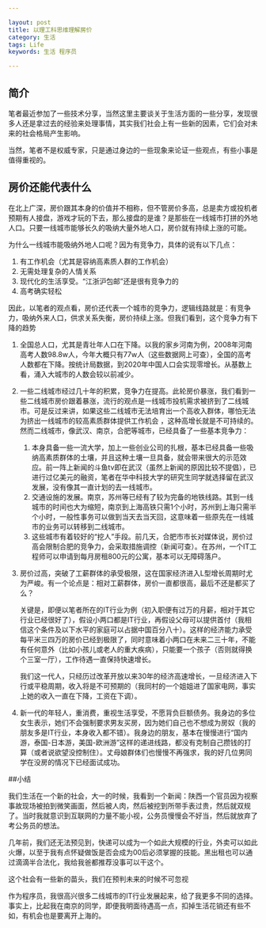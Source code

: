 ```yaml
---

layout: post
title: 以理工科思维理解房价
category: 生活
tags: Life
keywords: 生活 程序员

---
```


## 简介

笔者最近参加了一些技术分享，当然这里主要谈关于生活方面的一些分享，发现很多人还是拿过去的经验来处理事情，其实我们社会上有一些新的因素，它们会对未来的社会格局产生影响。

当然，笔者不是权威专家，只是通过身边的一些现象来论证一些观点，有些小事是值得重视的。

## 房价还能代表什么

在北上广深，房价跟其本身的价值并不相称，但不管房价多高，总是卖方或投机者预期有人接盘，游戏才玩的下去，那么接盘的是谁？是那些在一线城市打拼的外地人口。只要一线城市能够长久的吸纳大量外地人口，房价就有持续上涨的可能。

为什么一线城市能吸纳外地人口呢？因为有竞争力，具体的说有以下几点：

1. 有工作机会（尤其是容纳高素质人群的工作机会）
2. 无需处理复杂的人情关系
3. 现代化的生活享受。“江浙沪包邮”还是很有竞争力的
4. 高考确实轻松

因此，以笔者的观点看，房价还代表一个城市的竞争力，逻辑线路就是：有竞争力，吸纳外来人口，供求关系失衡，房价持续上涨。但我们看到，这个竞争力有下降的趋势

1. 全国总人口，尤其是青壮年人口在下降。以我的家乡河南为例，2008年河南高考人数98.8w人，今年大概只有77w人（这些数据网上可查），全国的高考人数都在下降。按统计局数据，到2020年中国人口会实现零增长。从基数上看，涌入大城市的人数会较以前减少。
2. 一些二线城市经过几十年的积累，竞争力在提高。此轮房价暴涨，我们看到一些二线城市房价跟着暴涨，流行的观点是一线城市投机需求被挤到了二线城市。可是反过来讲，如果这些二线城市无法培育出一个高收入群体，哪怕无法为挤出一线城市的较高素质群体提供工作机会 ，这种高增长就是不可持续的。然而二线城市，像武汉、南京，合肥等城市，已经具备了一些基本竞争力：

    1. 本身具备一些一流大学，加上一些创业公司的扎根，基本已经具备一些吸纳高素质群体的土壤，并且这种土壤一旦具备，就会带来很大的示范效应。前一阵上新闻的斗鱼tv即在武汉（虽然上新闻的原因比较不提倡），已进行过亿美元的融资，笔者在华中科技大学的研究生同学就选择留在武汉发展，没有像其一直计划的去一线城市。
    2. 交通设施的发展。南京，苏州等已经有了较为完备的地铁线路。其到一线城市的时间也大为缩短，南京到上海高铁只需1个小时，苏州到上海只需半个小时，一般性事务可以做到当天去当天回，这意味着一些原先在一线城市的业务可以转移到二线城市。
    3. 这些城市有着较好的“挖人”手段。前几天，合肥市市长对媒体说，房价过高会限制合肥的竞争力，会采取措施调控（新闻可查）。在苏州，一个IT工程师可以申请到每月房租800元的公寓，基本可以无障碍落户。


3. 房价过高，突破了工薪群体的承受极限，这在国家经济进入L型增长周期时尤为严峻。有一个论点是：相对工薪群体，房价一直都很高，最后不还是都买了么？

    关键是，即便以笔者所在的IT行业为例（初入职便有过万的月薪，相对于其它行业已经很好了），假设小两口都是IT行业，再假设父母可以提供首付（我相信这个条件及以下水平的家庭可以占据中国百分八十）。这样的经济能力承受每平米三四万的房价已经到极限了，同时意味着小两口在未来二三十年，不能有任何意外（比如小孩儿或老人的重大疾病），只能要一个孩子（否则就得换个三室一厅），工作待遇一直保持快速增长。
    
    我们这一代人，只经历过改革开放以来30年的经济高速增长，一旦经济进入下行或平稳周期，收入将是不可预期的（我同村的一个姐姐进了国家电网，事实上她的收入一直在下降，工资在下调）。
4. 新一代的年轻人，重消费，重视生活享受，不愿背负巨额债务。我身边的多位女生表示，她们不会强制要求男友买房，因为她们自己也不想成为房奴（我的朋友多是IT行业，本身收入都不错）。我身边的朋友，基本在慢慢进行“国内游，泰国-日本游，美国-欧洲游”这样的递进线路，都没有克制自己攒钱的打算（或者说欲望没控制住）。丈母娘群体们也慢慢不再强求，我的好几位男同学在没房的情况下已经面试成功。

##小结

我们生活在一个新的社会，大一的时候，我看到一个新闻：陕西一个官员因为视察事故现场被拍到微笑画面，然后被人肉，然后被挖到所带手表过贵，然后就双规了。当时我就意识到互联网的力量不能小视，公务员慢慢会不好当，然后就放弃了考公务员的想法。

几年前，我们还无法预见到，快递可以成为一个如此大规模的行业，外卖可以如此火爆，以至于我有点怀疑做饭是否会成为00后必须掌握的技能。黑出租也可以通过滴滴半合法化，我给我爸都推荐没事可以干这个。

这个社会有一些新的苗头，我们在预判未来的时候不可忽视

作为程序员，我很高兴很多二线城市的IT行业发展起来，给了我更多不同的选择。事实上，比起我在南京的同学，即便我明面待遇高一点，扣掉生活花销还有些不如，有机会也是要离开上海的。